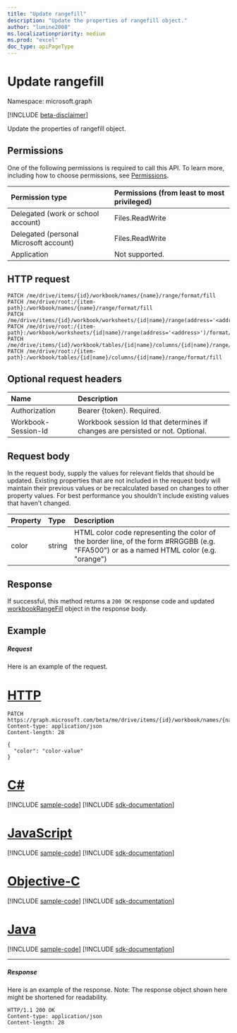 ```yaml
---
title: "Update rangefill"
description: "Update the properties of rangefill object."
author: "lumine2008"
ms.localizationpriority: medium
ms.prod: "excel"
doc_type: apiPageType
---
```


# Update rangefill

Namespace: microsoft.graph

[!INCLUDE [beta-disclaimer](../../includes/beta-disclaimer.md)]

Update the properties of rangefill object.
## Permissions
One of the following permissions is required to call this API. To learn more, including how to choose permissions, see [Permissions](/graph/permissions-reference).

|Permission type      | Permissions (from least to most privileged)              |
|:--------------------|:---------------------------------------------------------|
|Delegated (work or school account) | Files.ReadWrite    |
|Delegated (personal Microsoft account) | Files.ReadWrite    |
|Application | Not supported. |

## HTTP request
<!-- { "blockType": "ignored" } -->
```http
PATCH /me/drive/items/{id}/workbook/names/{name}/range/format/fill
PATCH /me/drive/root:/{item-path}:/workbook/names/{name}/range/format/fill
PATCH /me/drive/items/{id}/workbook/worksheets/{id|name}/range(address='<address>')/format/fill
PATCH /me/drive/root:/{item-path}:/workbook/worksheets/{id|name}/range(address='<address>')/format/fill
PATCH /me/drive/items/{id}/workbook/tables/{id|name}/columns/{id|name}/range/format/fill
PATCH /me/drive/root:/{item-path}:/workbook/tables/{id|name}/columns/{id|name}/range/format/fill
```
## Optional request headers
| Name       | Description|
|:-----------|:-----------|
| Authorization  | Bearer {token}. Required. |
| Workbook-Session-Id  | Workbook session Id that determines if changes are persisted or not. Optional.|

## Request body
In the request body, supply the values for relevant fields that should be updated. Existing properties that are not included in the request body will maintain their previous values or be recalculated based on changes to other property values. For best performance you shouldn't include existing values that haven't changed.

| Property	   | Type	|Description|
|:---------------|:--------|:----------|
|color|string|HTML color code representing the color of the border line, of the form #RRGGBB (e.g. "FFA500") or as a named HTML color (e.g. "orange")|

## Response

If successful, this method returns a `200 OK` response code and updated [workbookRangeFill](../resources/workbookrangefill.md) object in the response body.
## Example
##### Request
Here is an example of the request.

# [HTTP](#tab/http)
<!-- {
  "blockType": "request",
  "name": "update_rangefill"
}-->
```http
PATCH https://graph.microsoft.com/beta/me/drive/items/{id}/workbook/names/{name}/range/format/fill
Content-type: application/json
Content-length: 28

{
  "color": "color-value"
}
```
# [C#](#tab/csharp)
[!INCLUDE [sample-code](../includes/snippets/csharp/update-rangefill-csharp-snippets.md)]
[!INCLUDE [sdk-documentation](../includes/snippets/snippets-sdk-documentation-link.md)]

# [JavaScript](#tab/javascript)
[!INCLUDE [sample-code](../includes/snippets/javascript/update-rangefill-javascript-snippets.md)]
[!INCLUDE [sdk-documentation](../includes/snippets/snippets-sdk-documentation-link.md)]

# [Objective-C](#tab/objc)
[!INCLUDE [sample-code](../includes/snippets/objc/update-rangefill-objc-snippets.md)]
[!INCLUDE [sdk-documentation](../includes/snippets/snippets-sdk-documentation-link.md)]

# [Java](#tab/java)
[!INCLUDE [sample-code](../includes/snippets/java/update-rangefill-java-snippets.md)]
[!INCLUDE [sdk-documentation](../includes/snippets/snippets-sdk-documentation-link.md)]

---

##### Response
Here is an example of the response. Note: The response object shown here might be shortened for readability.
<!-- {
  "blockType": "response"
} -->
```http
HTTP/1.1 200 OK
Content-type: application/json
Content-length: 28

```

<!-- uuid: 8fcb5dbc-d5aa-4681-8e31-b001d5168d79
2015-10-25 14:57:30 UTC -->
<!--
{
  "type": "#page.annotation",
  "description": "Update rangefill",
  "keywords": "",
  "section": "documentation",
  "tocPath": "",
  "suppressions": [
  ]
}
-->


